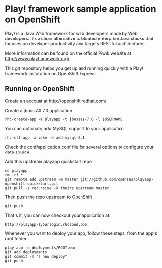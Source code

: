 Play! framework sample application on OpenShift
=========================

Play! is a Java Web framework for web developers made by Web developers. It's a clean alternative to bloated enterprise Java stacks that focuses on developer productivity and targets RESTful architectures.

More information can be found on the official Piwik website at http://www.playframework.org/

This git repository helps you get up and running quickly with a Play! framework installation on OpenShift Express. 

Running on OpenShift
--------------------

Create an account at http://openshift.redhat.com/

Create a jboss AS 7.0 application

	rhc-create-app -a playapp -t jbossas-7.0 -l $USERNAME

You can optionally add MySQL support to your application

	rhc-ctl-app -a cake -e add-mysql-5.1

Check the conf/application.conf file for several options to configure your data source.

Add this upstream playapp quickstart repo

	cd playapp
	rm -rf *
	git remote add upstream -m master git://github.com/opensas/playapp-openshift-quickstart.git
	git pull -s recursive -X theirs upstream master

Then push the repo upstream to OpenShift

	git push

That's it, you can now checkout your application at:

	http://playapp-$yourlogin.rhcloud.com

Whenever you want to deploy your app, follow these steps, from the app's root folder

    play app -o deployments/ROOT.war
    git add deployments
    git commit -m "a new deploy"
    git push




